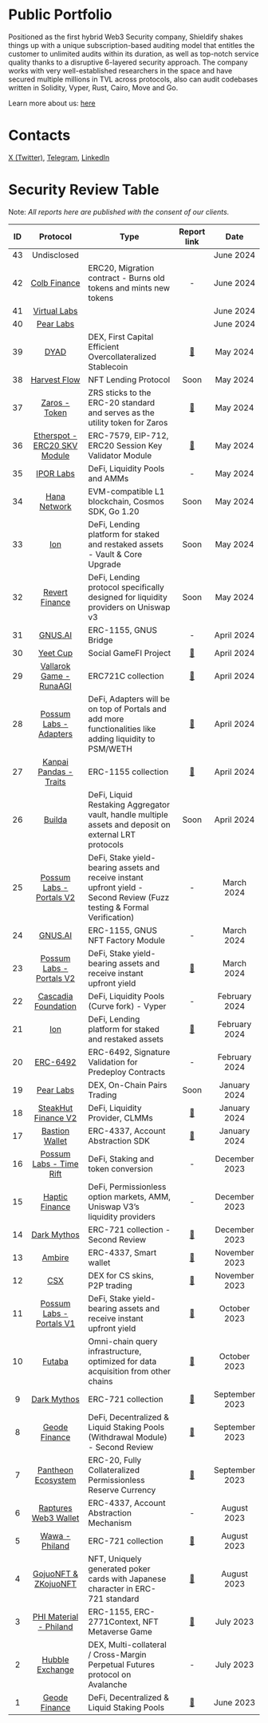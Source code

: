 # Public Portfolio

Positioned as the first hybrid Web3 Security company, Shieldify shakes things up with a unique subscription-based auditing model that entitles the customer to unlimited audits within its duration, as well as top-notch service quality thanks to a disruptive 6-layered security approach. The company works with very well-established researchers in the space and have secured multiple millions in TVL across protocols, also can audit codebases written in Solidity, Vyper, Rust, Cairo, Move and Go.

Learn more about us: [here](https://shieldify.org/)

# Contacts

[X (Twitter)](https://twitter.com/ShieldifySec),
[Telegram](https://telegram.me/researcherShieldify),
[LinkedIn](https://www.linkedin.com/company/shieldify-security/)

# Security Review Table

Note: _All reports here are published with the consent of our clients._

| ID  |                               Protocol                                | Type                                                                                                                    |                      Report link                      |      Date      |
| :-: | :-------------------------------------------------------------------: | ----------------------------------------------------------------------------------------------------------------------- | :---------------------------------------------------: | :------------: |
| 43  |                              Undisclosed                              |                                                                                                                         |                                                       |   June 2024    |
| 42  |               [Colb Finance](https://www.colb.finance/)               | ERC20, Migration contract - Burns old tokens and mints new tokens                                                       |                           -                           |   June 2024    |
| 41  |               [Virtual Labs](https://www.virtual.tech/)               |                                                                                                                         |                                                       |   June 2024    |
| 40  |                 [Pear Labs](https://www.pear.garden/)                 |                                                                                                                         |                                                       |   June 2024    |
| 39  |                  [DYAD](https://www.dyadstable.xyz/)                  | DEX, First Capital Efficient Overcollateralized Stablecoin                                                              |        [📄](reports/Dyad-Security-Review.pdf)         |    May 2024    |
| 38  |                [Harvest Flow](https://harvestflow.io/)                | NFT Lending Protocol                                                                                                    |                         Soon                          |    May 2024    |
| 37  |                [Zaros - Token](https://www.zaros.fi/)                 | ZRS sticks to the ERC-20 standard and serves as the utility token for Zaros                                             |     [📄](reports/Zaros-Token-Security-Review.pdf)     |    May 2024    |
| 36  |        [Etherspot - ERC20 SKV Module ](https://etherspot.io/)         | ERC-7579, EIP-712, ERC20 Session Key Validator Module                                                                   |   [📄](reports/Etherspot-SKVM-Security-Review.pdf)    |    May 2024    |
| 35  |                   [IPOR Labs](https://www.ipor.io/)                   | DeFi, Liquidity Pools and AMMs                                                                                          |                           -                           |    May 2024    |
| 34  |               [Hana Network](https://www.hana.network/)               | EVM-compatible L1 blockchain, Cosmos SDK, Go 1.20                                                                       |                         Soon                          |    May 2024    |
| 33  |                    [Ion](https://ionprotocol.io/)                     | DeFi, Lending platform for staked and restaked assets - Vault & Core Upgrade                                            |                         Soon                          |    May 2024    |
| 32  |               [Revert Finance](https://revert.finance/)               | DeFi, Lending protocol specifically designed for liquidity providers on Uniswap v3                                      |                         Soon                          |    May 2024    |
| 31  |                    [GNUS.AI](https://www.gnus.ai/)                    | ERC-1155, GNUS Bridge                                                                                                   |                           -                           |   April 2024   |
| 30  |                  [Yeet Cup](https://www.yeetit.xyz/)                  | Social GameFI Project                                                                                                   |        [📄](reports/Yeet-Security-Review.pdf)         |   April 2024   |
| 29  |           [Vallarok Game - RunaAGI](https://vallarok.com/)            | ERC721C collection                                                                                                      |      [📄](reports/Vallarok-Security-Review.pdf)       |   April 2024   |
| 28  |         [Possum Labs - Adapters](https://www.possumlabs.io/)          | DeFi, Adapters will be on top of Portals and add more functionalities like adding liquidity to PSM/WETH                 | [📄](reports/PossumLabs-Adapters-Security-Review.pdf) |   April 2024   |
| 27  |        [Kanpai Pandas - Traits](https://side.xyz/kanpaipandas)        | ERC-1155 collection                                                                                                     | [📄](reports/KanpaiPandas-Traits-Security-Review.pdf) |   April 2024   |
| 26  |                     [Builda](https://builda.dev/)                     | DeFi, Liquid Restaking Aggregator vault, handle multiple assets and deposit on external LRT protocols                   |                         Soon                          |   April 2024   |
| 25  |        [Possum Labs - Portals V2](https://www.possumlabs.io/)         | DeFi, Stake yield-bearing assets and receive instant upfront yield - Second Review (Fuzz testing & Formal Verification) |                           -                           |   March 2024   |
| 24  |                    [GNUS.AI](https://www.gnus.ai/)                    | ERC-1155, GNUS NFT Factory Module                                                                                       |                           -                           |   March 2024   |
| 23  |        [Possum Labs - Portals V2](https://www.possumlabs.io/)         | DeFi, Stake yield-bearing assets and receive instant upfront yield                                                      |    [📄](reports/PossumLabs-V2-Security-Review.pdf)    |   March 2024   |
| 22  |      [Cascadia Foundation](https://cascadia.gitbook.io/gitbook)       | DeFi, Liquidity Pools (Curve fork) - Vyper                                                                              |                           -                           | February 2024  |
| 21  |                    [Ion](https://ionprotocol.io/)                     | DeFi, Lending platform for staked and restaked assets                                                                   |         [📄](reports/Ion-Security-Review.pdf)         | February 2024  |
| 20  |          [ERC-6492](https://eips.ethereum.org/EIPS/eip-6492)          | ERC-6492, Signature Validation for Predeploy Contracts                                                                  |                           -                           | February 2024  |
| 19  |                 [Pear Labs](https://www.pear.garden/)                 | DEX, On-Chain Pairs Trading                                                                                             |                         Soon                          |  January 2024  |
| 18  |         [SteakHut Finance V2](https://www.steakhut.finance/)          | DeFi, Liquidity Provider, CLMMs                                                                                         |      [📄](reports/SteakHut-Security-Review.pdf)       |  January 2024  |
| 17  |              [Bastion Wallet](https://bastionwallet.io/)              | ERC-4337, Account Abstraction SDK                                                                                       |  [📄](reports/BastionWallet-SM-Security-Review.pdf)   |  January 2024  |
| 16  |         [Possum Labs - Time Rift](https://www.possumlabs.io/)         | DeFi, Staking and token conversion                                                                                      |                           -                           | December 2023  |
| 15  |               [Haptic Finance](https://haptic.finance/)               | DeFi, Permissionless option markets, AMM, Uniswap V3’s liquidity providers                                              |                           -                           | December 2023  |
| 14  |                [Dark Mythos](https://dark-mythos.com/)                | ERC-721 collection - Second Review                                                                                      |  [📄](reports/DarkMythos-Second-Security-Review.pdf)  | December 2023  |
| 13  |                   [Ambire](https://www.ambire.com/)                   | ERC-4337, Smart wallet                                                                                                  |       [📄](reports/Ambire-Security-Review.pdf)        | November 2023  |
| 12  |                     [CSX](https://stage.csx.gg/)                      | DEX for CS skins, P2P trading                                                                                           |         [📄](reports/CSX-Security-Review.pdf)         | November 2023  |
| 11  |        [Possum Labs - Portals V1](https://www.possumlabs.io/)         | DeFi, Stake yield-bearing assets and receive instant upfront yield                                                      |     [📄](reports/PossumLabs-Security-Review.pdf)      |  October 2023  |
| 10  |                     [Futaba](https://futaba.dev/)                     | Omni-chain query infrastructure, optimized for data acquisition from other chains                                       |       [📄](reports/Futaba-Security-Review.pdf)        |  October 2023  |
|  9  |                [Dark Mythos](https://dark-mythos.com/)                | ERC-721 collection                                                                                                      |     [📄](reports/DarkMythos-Security-Review.pdf)      | September 2023 |
|  8  |                [Geode Finance](https://www.geode.fi/)                 | DeFi, Decentralized & Liquid Staking Pools (Withdrawal Module) - Second Review                                          |   [📄](reports/GeodeFinance-WM-Security-Review.pdf)   | September 2023 |
|  7  | [Pantheon Ecosystem](https://pantheon-ecosystem.gitbook.io/pantheon/) | ERC-20, Fully Collateralized Permissionless Reserve Currency                                                            |  [📄](reports/PantheonEcosystem-Security-Review.pdf)  | September 2023 |
|  6  |           [Raptures Web3 Wallet](https://www.raptures.xyz/)           | ERC-4337, Account Abstraction Mechanism                                                                                 |                           -                           |  August 2023   |
|  5  |              [Wawa - Philand](https://wawa.philand.xyz/)              | ERC-721 collection                                                                                                      |        [📄](reports/Wawa-Security-Review.pdf)         |  August 2023   |
|  4  |             [GojuoNFT & ZKojuoNFT](https://gojuonft.io/)              | NFT, Uniquely generated poker cards with Japanese character in ERC-721 standard                                         | [📄](reports/GojuoNFT-ZKojuoNFT-Security-Review.pdf)  |  August 2023   |
|  3  |            [PHI Material - Philand](https://philand.xyz/)             | ERC-1155, ERC-2771Context, NFT Metaverse Game                                                                           |     [📄](reports/PHIMaterial-Security-Review.pdf)     |   July 2023    |
|  2  |              [Hubble Exchange](https://hubble.exchange/)              | DEX, Multi-collateral / Cross-Margin Perpetual Futures protocol on Avalanche                                            |                           -                           |   July 2023    |
|  1  |                [Geode Finance](https://www.geode.fi/)                 | DeFi, Decentralized & Liquid Staking Pools                                                                              |    [📄](reports/GeodeFinance-Security-Review.pdf)     |   June 2023    |
